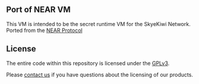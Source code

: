 ## Port of NEAR VM

This VM is intended to be the secret runtime VM for the SkyeKiwi Network. Ported from the [NEAR Protocol](https://github.com/near/nearcore)


## License

The entire code within this repository is licensed under the [GPLv3](LICENSE).

Please [contact us](https://skye.kiwi) if you have questions about
the licensing of our products.
